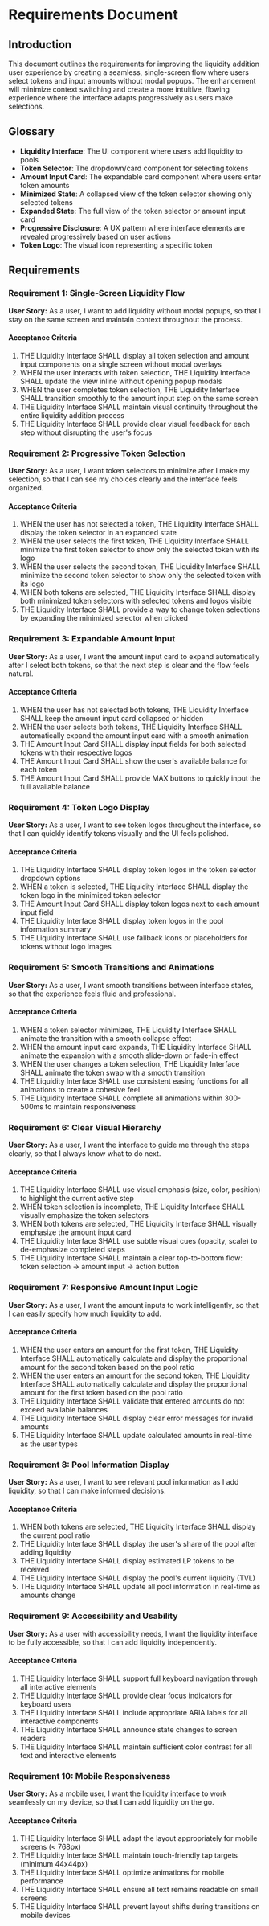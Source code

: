 # Requirements Document

## Introduction

This document outlines the requirements for improving the liquidity addition user experience by creating a seamless, single-screen flow where users select tokens and input amounts without modal popups. The enhancement will minimize context switching and create a more intuitive, flowing experience where the interface adapts progressively as users make selections.

## Glossary

- **Liquidity Interface**: The UI component where users add liquidity to pools
- **Token Selector**: The dropdown/card component for selecting tokens
- **Amount Input Card**: The expandable card component where users enter token amounts
- **Minimized State**: A collapsed view of the token selector showing only selected tokens
- **Expanded State**: The full view of the token selector or amount input card
- **Progressive Disclosure**: A UX pattern where interface elements are revealed progressively based on user actions
- **Token Logo**: The visual icon representing a specific token

## Requirements

### Requirement 1: Single-Screen Liquidity Flow

**User Story:** As a user, I want to add liquidity without modal popups, so that I stay on the same screen and maintain context throughout the process.

#### Acceptance Criteria

1. THE Liquidity Interface SHALL display all token selection and amount input components on a single screen without modal overlays
2. WHEN the user interacts with token selection, THE Liquidity Interface SHALL update the view inline without opening popup modals
3. WHEN the user completes token selection, THE Liquidity Interface SHALL transition smoothly to the amount input step on the same screen
4. THE Liquidity Interface SHALL maintain visual continuity throughout the entire liquidity addition process
5. THE Liquidity Interface SHALL provide clear visual feedback for each step without disrupting the user's focus

### Requirement 2: Progressive Token Selection

**User Story:** As a user, I want token selectors to minimize after I make my selection, so that I can see my choices clearly and the interface feels organized.

#### Acceptance Criteria

1. WHEN the user has not selected a token, THE Liquidity Interface SHALL display the token selector in an expanded state
2. WHEN the user selects the first token, THE Liquidity Interface SHALL minimize the first token selector to show only the selected token with its logo
3. WHEN the user selects the second token, THE Liquidity Interface SHALL minimize the second token selector to show only the selected token with its logo
4. WHEN both tokens are selected, THE Liquidity Interface SHALL display both minimized token selectors with selected tokens and logos visible
5. THE Liquidity Interface SHALL provide a way to change token selections by expanding the minimized selector when clicked

### Requirement 3: Expandable Amount Input

**User Story:** As a user, I want the amount input card to expand automatically after I select both tokens, so that the next step is clear and the flow feels natural.

#### Acceptance Criteria

1. WHEN the user has not selected both tokens, THE Liquidity Interface SHALL keep the amount input card collapsed or hidden
2. WHEN the user selects both tokens, THE Liquidity Interface SHALL automatically expand the amount input card with a smooth animation
3. THE Amount Input Card SHALL display input fields for both selected tokens with their respective logos
4. THE Amount Input Card SHALL show the user's available balance for each token
5. THE Amount Input Card SHALL provide MAX buttons to quickly input the full available balance

### Requirement 4: Token Logo Display

**User Story:** As a user, I want to see token logos throughout the interface, so that I can quickly identify tokens visually and the UI feels polished.

#### Acceptance Criteria

1. THE Liquidity Interface SHALL display token logos in the token selector dropdown options
2. WHEN a token is selected, THE Liquidity Interface SHALL display the token logo in the minimized token selector
3. THE Amount Input Card SHALL display token logos next to each amount input field
4. THE Liquidity Interface SHALL display token logos in the pool information summary
5. THE Liquidity Interface SHALL use fallback icons or placeholders for tokens without logo images

### Requirement 5: Smooth Transitions and Animations

**User Story:** As a user, I want smooth transitions between interface states, so that the experience feels fluid and professional.

#### Acceptance Criteria

1. WHEN a token selector minimizes, THE Liquidity Interface SHALL animate the transition with a smooth collapse effect
2. WHEN the amount input card expands, THE Liquidity Interface SHALL animate the expansion with a smooth slide-down or fade-in effect
3. WHEN the user changes a token selection, THE Liquidity Interface SHALL animate the token swap with a smooth transition
4. THE Liquidity Interface SHALL use consistent easing functions for all animations to create a cohesive feel
5. THE Liquidity Interface SHALL complete all animations within 300-500ms to maintain responsiveness

### Requirement 6: Clear Visual Hierarchy

**User Story:** As a user, I want the interface to guide me through the steps clearly, so that I always know what to do next.

#### Acceptance Criteria

1. THE Liquidity Interface SHALL use visual emphasis (size, color, position) to highlight the current active step
2. WHEN token selection is incomplete, THE Liquidity Interface SHALL visually emphasize the token selectors
3. WHEN both tokens are selected, THE Liquidity Interface SHALL visually emphasize the amount input card
4. THE Liquidity Interface SHALL use subtle visual cues (opacity, scale) to de-emphasize completed steps
5. THE Liquidity Interface SHALL maintain a clear top-to-bottom flow: token selection → amount input → action button

### Requirement 7: Responsive Amount Input Logic

**User Story:** As a user, I want the amount inputs to work intelligently, so that I can easily specify how much liquidity to add.

#### Acceptance Criteria

1. WHEN the user enters an amount for the first token, THE Liquidity Interface SHALL automatically calculate and display the proportional amount for the second token based on the pool ratio
2. WHEN the user enters an amount for the second token, THE Liquidity Interface SHALL automatically calculate and display the proportional amount for the first token based on the pool ratio
3. THE Liquidity Interface SHALL validate that entered amounts do not exceed available balances
4. THE Liquidity Interface SHALL display clear error messages for invalid amounts
5. THE Liquidity Interface SHALL update calculated amounts in real-time as the user types

### Requirement 8: Pool Information Display

**User Story:** As a user, I want to see relevant pool information as I add liquidity, so that I can make informed decisions.

#### Acceptance Criteria

1. WHEN both tokens are selected, THE Liquidity Interface SHALL display the current pool ratio
2. THE Liquidity Interface SHALL display the user's share of the pool after adding liquidity
3. THE Liquidity Interface SHALL display estimated LP tokens to be received
4. THE Liquidity Interface SHALL display the pool's current liquidity (TVL)
5. THE Liquidity Interface SHALL update all pool information in real-time as amounts change

### Requirement 9: Accessibility and Usability

**User Story:** As a user with accessibility needs, I want the liquidity interface to be fully accessible, so that I can add liquidity independently.

#### Acceptance Criteria

1. THE Liquidity Interface SHALL support full keyboard navigation through all interactive elements
2. THE Liquidity Interface SHALL provide clear focus indicators for keyboard users
3. THE Liquidity Interface SHALL include appropriate ARIA labels for all interactive components
4. THE Liquidity Interface SHALL announce state changes to screen readers
5. THE Liquidity Interface SHALL maintain sufficient color contrast for all text and interactive elements

### Requirement 10: Mobile Responsiveness

**User Story:** As a mobile user, I want the liquidity interface to work seamlessly on my device, so that I can add liquidity on the go.

#### Acceptance Criteria

1. THE Liquidity Interface SHALL adapt the layout appropriately for mobile screens (< 768px)
2. THE Liquidity Interface SHALL maintain touch-friendly tap targets (minimum 44x44px)
3. THE Liquidity Interface SHALL optimize animations for mobile performance
4. THE Liquidity Interface SHALL ensure all text remains readable on small screens
5. THE Liquidity Interface SHALL prevent layout shifts during transitions on mobile devices
